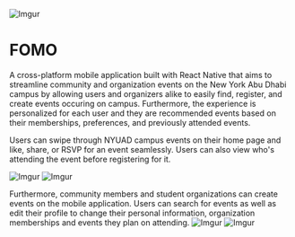 ![Imgur](https://i.imgur.com/Dd2kGu0.png)

# FOMO
 
A cross-platform mobile application built with React Native that aims to streamline community and organization events on the New York Abu Dhabi campus by allowing users and organizers alike to easily find, register, and create events occuring on campus. Furthermore, the experience is personalized for each user and they are recommended events based on their memberships, preferences, and previously attended events.

Users can swipe through NYUAD campus events on their home page and like, share, or RSVP for an event seamlessly. Users can also view who's attending the event before registering for it.

![Imgur](https://i.imgur.com/ilWVm2s.png) ![Imgur](https://i.imgur.com/jLTFWXN.png)

Furthermore, community members and student organizations can create events on the mobile application. Users can search for events as well as edit their profile to change their personal information, organization memberships and events they plan on attending.
![Imgur](https://i.imgur.com/6GfS796.png) ![Imgur](https://i.imgur.com/V1p5cZh.png)
